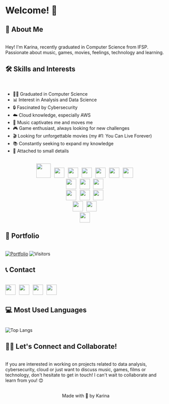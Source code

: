 # Welcome! 👋
## 📜 About Me
<br>Hey! I'm Karina, recently graduated in Computer Science from IFSP. Passionate about music, games, movies, feelings, technology and learning.

## 🛠️ Skills and Interests
<br>

- 👩‍💻 Graduated in Computer Science
- 📊 Interest in Analysis and Data Science
- 🔒 Fascinated by Cybersecurity
- ☁️ Cloud knowledge, especially AWS
- 🎵 Music captivates me and moves me
- 🎮 Game enthusiast, always looking for new challenges
- 🎬 Looking for unforgettable movies (my #1: You Can Live Forever)
- 📚 Constantly seeking to expand my knowledge
- 🔎 Attached to small details

<br>
<div align="center">
<img height="45" width="45" style="margin-right:7px;" src="https://cdn.simpleicons.org/php/a277ff">
<img height="32" width="32" style="margin-right:7px;" src="https://cdn.simpleicons.org/html5/a277ff">
<img height="32" width="32" style="margin-right:7px;" src="https://cdn.simpleicons.org/css3/a277ff">
<img height="32" width="32" style="margin-right:7px;" src="https://cdn.simpleicons.org/javascript/a277ff">
<img height="32" width="32" style="margin-right:7px;" src="https://cdn.simpleicons.org/.net/a277ff">
<img height="32" width="32" style="margin-right:7px;" src="https://cdn.simpleicons.org/node.js/a277ff">
<img height="32" width="32" style="margin-right:7px;" src="https://cdn.simpleicons.org/python/a277ff">
<br><img height="32" width="32" style="margin-right:7px;" src="https://cdn.simpleicons.org/git/61ffca">
<img height="32" width="32" style="margin-right:7px;" src="https://cdn.simpleicons.org/bootstrap/61ffca">
<img height="32" width="32" style="margin-right:7px;" src="https://cdn.simpleicons.org/jquery/61ffca">
<br><img height="32" width="32" style="margin-right:7px;" src="https://cdn.simpleicons.org/postgresql/a277ff">
<img height="32" width="32" style="margin-right:7px;" src="https://cdn.simpleicons.org/powerbi/a277ff">
<img height="32" width="32" style="margin-right:7px;" src="https://cdn.simpleicons.org/mysql/a277ff">
<br><img height="32" width="32" style="margin-right:7px;" src="https://cdn.simpleicons.org/linux/61ffca">
<img height="32" width="32" style="margin-right:7px;" src="https://cdn.simpleicons.org/windows/61ffca">
<br><img height="32" width="32" style="margin-right:7px;" src="https://cdn.simpleicons.org/amazonaws/a277ff">
</div>

## 📁 Portfolio 
<br>[![Portfolio](https://img.shields.io/badge/Portfolio-61ffca?style=for-the-badge&logo=todoist&logoColor=black)](https://karinagante.github.io/index.html)
![Visitors](https://api.visitorbadge.io/api/visitors?path=https%3A%2F%2Fkarinagante.github.io%2Findex.html&label=Visitors&labelColor=%23a277ff&countColor=%2315141b)<br>

## 📞 Contact
<div>
<br><a href="https://www.linkedin.com/in/karina-gante/" target="_blank" style="margin-right:7px;"><img height="32" width="32" src="https://cdn.simpleicons.org/linkedin/a277ff" /></a>
<a href="https://www.instagram.com/karinovisk02/" target="_blank" style="margin-right:7px;"><img height="32" width="32" src="https://cdn.simpleicons.org/instagram/61ffca" /></a>
<a href="https://www.github.com/KarinaGante/" target="_blank" style="margin-right:7px;"><img height="32" width="32" src="https://cdn.simpleicons.org/github/a277ff" /></a>
<a href="mailto:karina.g@aluno.ifsp.edu.br" target="_blank" style="margin-right:7px;"><img height="32" width="32" src="https://cdn.simpleicons.org/gmail/61ffca" /></a>
<br>
</div>

## 💻 Most Used Languages
<br>![Top Langs](https://github-readme-stats.vercel.app/api/top-langs/?username=KarinaGante&layout=compact&hide_title=true&hide_border=true&theme=aura)<br>

## 🤝🏻 Let's Connect and Collaborate!
<br>If you are interested in working on projects related to data analysis, cybersecurity, cloud or just want to discuss music, games, films or technology, don't hesitate to get in touch! I can't wait to collaborate and learn from you! 😊

<div align="center">
<br>Made with 💜 by Karina
</div>
